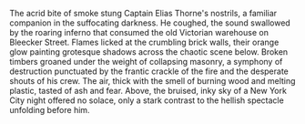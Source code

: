 The acrid bite of smoke stung Captain Elias Thorne's nostrils, a familiar companion in the suffocating darkness.  He coughed, the sound swallowed by the roaring inferno that consumed the old Victorian warehouse on Bleecker Street.  Flames licked at the crumbling brick walls, their orange glow painting grotesque shadows across the chaotic scene below.  Broken timbers groaned under the weight of collapsing masonry, a symphony of destruction punctuated by the frantic crackle of the fire and the desperate shouts of his crew.  The air, thick with the smell of burning wood and melting plastic, tasted of ash and fear.  Above, the bruised, inky sky of a New York City night offered no solace, only a stark contrast to the hellish spectacle unfolding before him.
